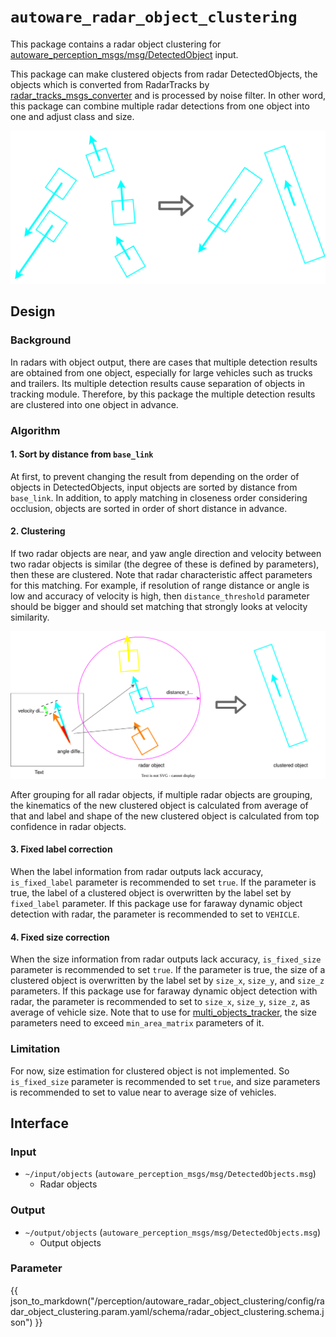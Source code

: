 # `autoware_radar_object_clustering`

This package contains a radar object clustering for [autoware_perception_msgs/msg/DetectedObject](https://github.com/autowarefoundation/autoware_msgs/tree/main/autoware_perception_msgs/msg/DetectedObject.idl) input.

This package can make clustered objects from radar DetectedObjects, the objects which is converted from RadarTracks by [radar_tracks_msgs_converter](https://github.com/autowarefoundation/autoware.universe/tree/main/perception/autoware_radar_tracks_msgs_converter) and is processed by noise filter.
In other word, this package can combine multiple radar detections from one object into one and adjust class and size.

![radar_clustering](docs/radar_clustering.drawio.svg)

## Design

### Background

In radars with object output, there are cases that multiple detection results are obtained from one object, especially for large vehicles such as trucks and trailers.
Its multiple detection results cause separation of objects in tracking module.
Therefore, by this package the multiple detection results are clustered into one object in advance.

### Algorithm

#### 1. Sort by distance from `base_link`

At first, to prevent changing the result from depending on the order of objects in DetectedObjects, input objects are sorted by distance from `base_link`.
In addition, to apply matching in closeness order considering occlusion, objects are sorted in order of short distance in advance.

#### 2. Clustering

If two radar objects are near, and yaw angle direction and velocity between two radar objects is similar (the degree of these is defined by parameters), then these are clustered.
Note that radar characteristic affect parameters for this matching.
For example, if resolution of range distance or angle is low and accuracy of velocity is high, then `distance_threshold` parameter should be bigger and should set matching that strongly looks at velocity similarity.

![clustering](docs/clustering.drawio.svg)

After grouping for all radar objects, if multiple radar objects are grouping, the kinematics of the new clustered object is calculated from average of that and label and shape of the new clustered object is calculated from top confidence in radar objects.

#### 3. Fixed label correction

When the label information from radar outputs lack accuracy, `is_fixed_label` parameter is recommended to set `true`.
If the parameter is true, the label of a clustered object is overwritten by the label set by `fixed_label` parameter.
If this package use for faraway dynamic object detection with radar, the parameter is recommended to set to `VEHICLE`.

#### 4. Fixed size correction

When the size information from radar outputs lack accuracy, `is_fixed_size` parameter is recommended to set `true`.
If the parameter is true, the size of a clustered object is overwritten by the label set by `size_x`, `size_y`, and `size_z` parameters.
If this package use for faraway dynamic object detection with radar, the parameter is recommended to set to
`size_x`, `size_y`, `size_z`, as average of vehicle size.
Note that to use for [multi_objects_tracker](https://github.com/autowarefoundation/autoware.universe/tree/main/perception/autoware_multi_object_tracker), the size parameters need to exceed `min_area_matrix` parameters of it.

### Limitation

For now, size estimation for clustered object is not implemented.
So `is_fixed_size` parameter is recommended to set `true`, and size parameters is recommended to set to value near to average size of vehicles.

## Interface

### Input

- `~/input/objects` (`autoware_perception_msgs/msg/DetectedObjects.msg`)
  - Radar objects

### Output

- `~/output/objects` (`autoware_perception_msgs/msg/DetectedObjects.msg`)
  - Output objects

### Parameter

{{ json_to_markdown("/perception/autoware_radar_object_clustering/config/radar_object_clustering.param.yaml/schema/radar_object_clustering.schema.json") }}
